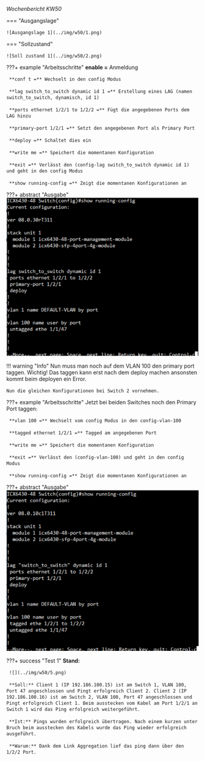 *Wochenbericht KW50*

=== "Ausgangslage"

    ![Ausgangslage 1](../img/w50/1.png)

=== "Sollzustand"

    ![Soll zustand 1](../img/w50/2.png)

???+ example "Arbeitsschritte"
     **enable =** Anmeldung

     **conf t =** Wechselt in den config Modus

     **lag switch_to_switch dynamic id 1 =** Erstellung eines LAG (namen switch_to_switch, dynamisch, id 1)

     **ports ethernet 1/2/1 to 1/2/2 =** Fügt die angegebenen Ports dem LAG hinzu

     **primary-port 1/2/1 =** Setzt den angegebenen Port als Primary Port

     **deploy =** Schaltet dies ein

     **write me =** Speichert die momentanen Konfiguration

     **exit =** Verlässt den (config-lag switch_to_switch dynamic id 1) und geht in den config Modus

     **show running-config =** Zeigt die momentanen Konfigurationen an


???+ abstract "Ausgabe"
     ![Stand 1](../img/w50/3.png)

!!! warning "Info"
    Nun muss man noch auf dem VLAN 100 den primary port taggen. Wichtig! Das taggen kann erst nach dem deploy machen ansonsten kommt beim deployen ein Error.

    Nun die gleichen Konfigurationen bei Switch 2 vornehmen.

???+ example "Arbeitsschritte"
     Jetzt bei beiden Switches noch den Primary Port taggen:

     **vlan 100 =** Wechselt vom config Modus in den config-vlan-100

     **tagged ethernet 1/2/1 =** Tagged am angegebenen Port

     **write me =** Speichert die momentanen Konfiguration

     **exit =** Verlässt den (config-vlan-100) und geht in den config Modus

     **show running-config =** Zeigt die momentanen Konfigurationen an

???+ abstract "Ausgabe"
     ![Stand 1](../img/w50/4.png)

???+ success "Test 1"
     **Stand:**

     ![](../img/w50/5.png)

     **Soll:** Client 1 (IP 192.186.100.15) ist am Switch 1, VLAN 100, Port 47 angeschlossen und Pingt erfolgreich Client 2. Client 2 (IP 192.186.100.16) ist am Switch 2, VLAN 100, Port 47 angeschlossen und Pingt erfolgreich Client 1. Beim ausstecken vom Kabel am Port 1/2/1 an Switch 1 wird das Ping erfolgreich weitergeführt.

     **Ist:** Pings wurden erfolgreich übertragen. Nach einem kurzen unter Bruch beim ausstecken des Kabels wurde das Ping wieder erfolgreich ausgeführt.

     **Warum:** Dank dem Link Aggregation lief das ping dann über den 1/2/2 Port.

